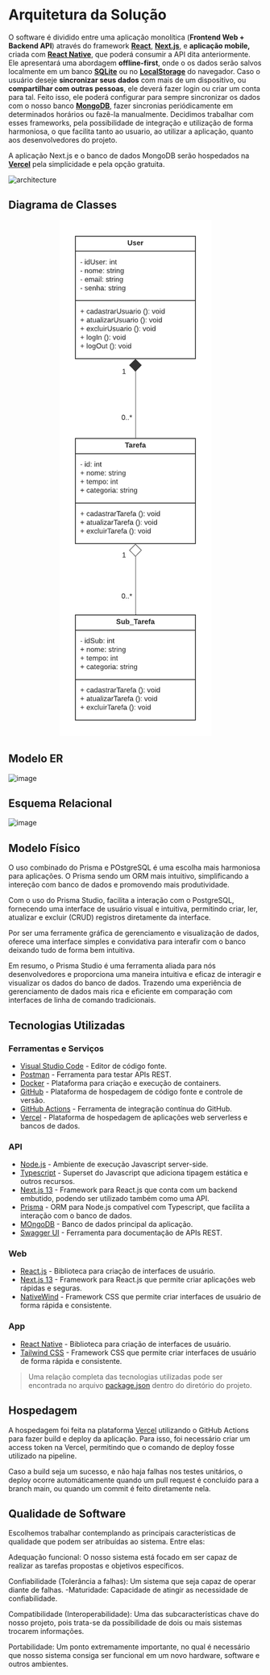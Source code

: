 # Arquitetura da Solução

O software é dividido entre uma aplicação monolítica (**Frontend Web + Backend API**) através do framework [**React**](https://react.dev), [**Next.js**](https://nextjs.org), e **aplicação mobile,** criada com [**React Native**](https://reactnative.dev), que poderá consumir a API dita anteriormente. Ele apresentará uma abordagem **offline-first**, onde o os dados serão salvos localmente em um banco [**SQLite**](https://www.sqlite.org) ou no [**LocalStorage**](https://developer.mozilla.org/pt-BR/docs/Web/API/Window/localStorage) do navegador. Caso o usuário deseje **sincronizar seus dados** com mais de um dispositivo, ou **compartilhar com outras pessoas**, ele deverá fazer login ou criar um conta para tal. Feito isso, ele poderá configurar para sempre sincronizar os dados com o nosso banco [**MongoDB**](https://www.mongodb.com/pt-br), fazer sincronias periódicamente em determinados horários ou fazê-la manualmente.
Decidimos trabalhar com esses frameworks, pela possibilidade de integração e utilização de forma harmoniosa, o que facilita tanto ao usuario, ao utilizar a aplicação, quanto aos desenvolvedores do projeto. 

A aplicação Next.js e o banco de dados MongoDB serão hospedados na [**Vercel**](https://vercel.com) pela simplicidade e pela opção gratuita.

![architecture](https://github.com/ICEI-PUC-Minas-PMV-ADS/pmv-ads-2023-2-e4-aplicdistrib-t5-pmv-ads-2023-2-e4-g2-taskit/assets/26356962/2be1a776-04af-4f54-9322-7064f4b728b1)

## Diagrama de Classes

<p align="center">
 <img src="../docs/img/classes.png">
</p>

## Modelo ER

![image](https://github.com/ICEI-PUC-Minas-PMV-ADS/pmv-ads-2023-2-e4-aplicdistrib-t5-pmv-ads-2023-2-e4-g2-taskit/assets/101607336/378b5aad-6901-4509-aff2-d347e5f88459)


## Esquema Relacional

![image](https://github.com/ICEI-PUC-Minas-PMV-ADS/pmv-ads-2023-2-e4-aplicdistrib-t5-pmv-ads-2023-2-e4-g2-taskit/assets/101607336/4f68b189-be24-4c9e-b62c-e8f86a8bcfac)


## Modelo Físico

O uso combinado do Prisma e POstgreSQL é uma escolha mais harmoniosa para aplicações. O Prisma sendo um ORM mais intuitivo, simplificando a intereção com banco de dados e promovendo mais produtividade.

Com o uso do Prisma Studio, facilita a interação com o PostgreSQL, fornecendo uma interface de usuário visual e intuitiva, permitindo criar, ler, atualizar e excluir (CRUD) registros diretamente da interface.

Por ser uma ferramente gráfica de gerenciamento e visualização de dados, oferece uma interface simples e convidativa para interafir com o banco deixando tudo de forma bem intuitiva.

Em resumo, o Prisma Studio é uma ferramenta aliada para nós desenvolvedores e proporciona uma maneira intuitiva e eficaz de interagir e visualizar os dados do banco de dados. Trazendo uma experiência de gerenciamento de dados mais rica e eficiente em comparação com interfaces de linha de comando tradicionais.

## Tecnologias Utilizadas

### Ferramentas e Serviços

- [Visual Studio Code](https://code.visualstudio.com/) - Editor de código fonte.
- [Postman](https://taskit-pucminas.postman.co/) - Ferramenta para testar APIs REST.
- [Docker](https://www.docker.com/) - Plataforma para criação e execução de containers.
- [GitHub](https://github.com) - Plataforma de hospedagem de código fonte e controle de versão.
- [GitHub Actions](https://github.com/actions) - Ferramenta de integração contínua do GitHub.
- [Vercel](https://vercel.com/) - Plataforma de hospedagem de aplicações web serverless e bancos de dados.

### API

- [Node.js](https://nodejs.dev) - Ambiente de execução Javascript server-side.
- [Typescript](https://typescriptlang.org) - Superset do Javascript que adiciona tipagem estática e outros recursos.
- [Next.js 13](https://nextjs.org) - Framework para React.js que conta com um backend embutido, podendo ser utilizado também como uma API.
- [Prisma](https://prisma.io) - ORM para Node.js compatível com Typescript, que facilita a interação com o banco de dados.
- [MOngoDB](https://www.mongodb.com/pt-br) - Banco de dados principal da aplicação.
- [Swagger UI](https://swagger.io) - Ferramenta para documentação de APIs REST.

### Web

- [React.js](https://reactjs.dev) - Biblioteca para criação de interfaces de usuário.
- [Next.js 13](https://nextjs.org) - Framework para React.js que permite criar aplicações web rápidas e seguras.
- [NativeWind](https://nativewind.dev) - Framework CSS que permite criar interfaces de usuário de forma rápida e consistente.

### App

- [React Native](https://reactnative.dev) - Biblioteca para criação de interfaces de usuário.
- [Tailwind CSS](https://tailwindcss.com) - Framework CSS que permite criar interfaces de usuário de forma rápida e consistente.

> Uma relação completa das tecnologias utilizadas pode ser encontrada no arquivo [package.json](../src/web/package.json) dentro do diretório do projeto.

## Hospedagem

A hospedagem foi feita na plataforma [Vercel](https://vercel.com/) utilizando o GitHub Actions para fazer build e deploy da aplicação. Para isso, foi necessário criar um access token na Vercel, permitindo que o comando de deploy fosse utilizado na pipeline.

Caso a build seja um sucesso, e não haja falhas nos testes unitários, o deploy ocorre automáticamente quando um pull request é concluído para a branch main, ou quando um commit é feito diretamente nela.

## Qualidade de Software

Escolhemos trabalhar contemplando as principais características de qualidade que podem ser atribuídas ao sistema. Entre elas:

Adequação funcional: O nosso sistema está focado em ser capaz de realizar as tarefas propostas e objetivos específicos.

Confiabilidade (Tolerância a falhas): Um sistema que seja capaz de operar diante de falhas.
    -Maturidade: Capacidade de atingir as necessidade de confiabilidade.

Compatibilidade (Interoperabilidade): Uma das subcaracterísticas chave do nosso projeto, pois trata-se da possibilidade de dois ou mais sistemas trocarem informações.

Portabilidade: Um ponto extremamente importante, no qual é necessário que nosso sistema consiga ser funcional em um novo hardware, software e outros ambientes.

